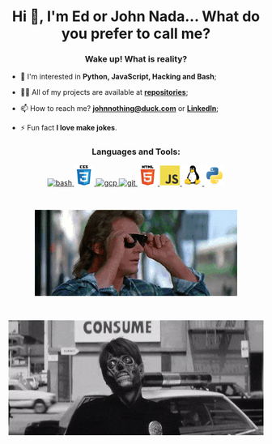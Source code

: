 <h1 align="center">Hi 👋, I'm Ed or John Nada... What do you prefer to call me?</h1>
<h3 align="center">Wake up! What is reality?</h3>

- 👀 I'm interested in **Python, JavaScript, Hacking and Bash**;

- 👨‍💻 All of my projects are available at **[repositories](https://github.com/Cyberleitor?tab=repositories)**;

- 📫 How to reach me? **johnnothing@duck.com** or **[LinkedIn](https://www.linkedin.com/in/ednelson-joao-ramos-e-silva-junior/)**;

- ⚡ Fun fact **I love make jokes**.

<h3 align="center">Languages and Tools:</h3>
<p align="center"> <a href="https://www.gnu.org/software/bash/" target="_blank" rel="noreferrer"> <img src="https://www.vectorlogo.zone/logos/gnu_bash/gnu_bash-icon.svg" alt="bash" width="40" height="40"/> </a> <a href="https://www.w3schools.com/css/" target="_blank" rel="noreferrer"> <img src="https://raw.githubusercontent.com/devicons/devicon/master/icons/css3/css3-original-wordmark.svg" alt="css3" width="40" height="40"/> </a> <a href="https://cloud.google.com" target="_blank" rel="noreferrer"> <img src="https://www.vectorlogo.zone/logos/google_cloud/google_cloud-icon.svg" alt="gcp" width="40" height="40"/> </a> <a href="https://git-scm.com/" target="_blank" rel="noreferrer"> <img src="https://www.vectorlogo.zone/logos/git-scm/git-scm-icon.svg" alt="git" width="40" height="40"/> </a> <a href="https://www.w3schools.com/html/" target="_blank" rel="noreferrer"> <img src="https://raw.githubusercontent.com/devicons/devicon/master/icons/html5/html5-original-wordmark.svg" alt="html5" width="40" height="40"/> </a> <a href="https://developer.mozilla.org/en-US/docs/Web/JavaScript" target="_blank" rel="noreferrer"> <img src="https://raw.githubusercontent.com/devicons/devicon/master/icons/javascript/javascript-original.svg" alt="javascript" width="40" height="40"/> </a> <a href="https://www.linux.org/" target="_blank" rel="noreferrer"> <img src="https://raw.githubusercontent.com/devicons/devicon/master/icons/linux/linux-original.svg" alt="linux" width="40" height="40"/> </a> <a href="https://www.python.org" target="_blank" rel="noreferrer"> <img src="https://raw.githubusercontent.com/devicons/devicon/master/icons/python/python-original.svg" alt="python" width="40" height="40"/> </a> </p>
<br>
<p align="center">
<img src="./john_nada.gif">
</p>
<br>
<p align="center">
<img src="./they_live.gif">
</p>

<!---
Cyberleitor/Cyberleitor is a ✨ special ✨ repository because its `README.md` (this file) appears on your GitHub profile.
You can click the Preview link to take a look at your changes.
--->
